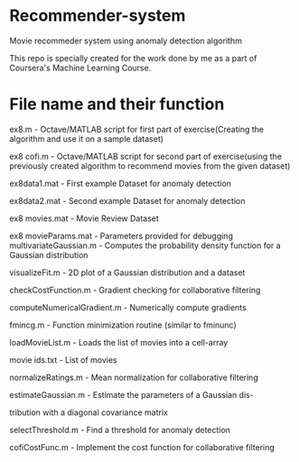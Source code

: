 # Recommender-system
Movie recommeder system using anomaly detection algorithm

This repo is specially created for the work done by me as a part of Coursera's Machine Learning Course.

# File name and their function
ex8.m - Octave/MATLAB script for first part of exercise(Creating the algorithm and use it on a sample dataset)

ex8 cofi.m - Octave/MATLAB script for second part of exercise(using the previously created algorithm to recommend movies from the given dataset)

ex8data1.mat - First example Dataset for anomaly detection

ex8data2.mat - Second example Dataset for anomaly detection

ex8 movies.mat - Movie Review Dataset

ex8 movieParams.mat - Parameters provided for debugging
multivariateGaussian.m - Computes the probability density function
for a Gaussian distribution

visualizeFit.m - 2D plot of a Gaussian distribution and a dataset

checkCostFunction.m - Gradient checking for collaborative filtering

computeNumericalGradient.m - Numerically compute gradients

fmincg.m - Function minimization routine (similar to fminunc)

loadMovieList.m - Loads the list of movies into a cell-array

movie ids.txt - List of movies

normalizeRatings.m - Mean normalization for collaborative filtering

estimateGaussian.m - Estimate the parameters of a Gaussian dis-

tribution with a diagonal covariance matrix

selectThreshold.m - Find a threshold for anomaly detection

cofiCostFunc.m - Implement the cost function for collaborative filtering
